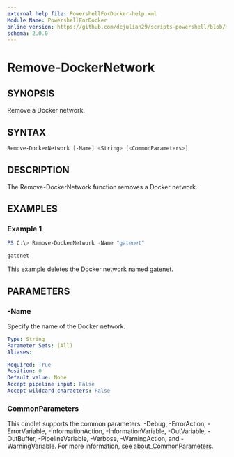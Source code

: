 ```yaml
---
external help file: PowershellForDocker-help.xml
Module Name: PowershellForDocker
online version: https://github.com/dcjulian29/scripts-powershell/blob/main/Modules/PowershellForDocker/docs/Remove-DockerNetwork.md
schema: 2.0.0
---
```


# Remove-DockerNetwork

## SYNOPSIS

Remove a Docker network.

## SYNTAX

```powershell
Remove-DockerNetwork [-Name] <String> [<CommonParameters>]
```

## DESCRIPTION

The Remove-DockerNetwork function removes a Docker network.

## EXAMPLES

### Example 1

```powershell
PS C:\> Remove-DockerNetwork -Name "gatenet"

gatenet
```

This example deletes the Docker network named gatenet.

## PARAMETERS

### -Name

Specify the name of the Docker network.

```yaml
Type: String
Parameter Sets: (All)
Aliases:

Required: True
Position: 0
Default value: None
Accept pipeline input: False
Accept wildcard characters: False
```

### CommonParameters

This cmdlet supports the common parameters: -Debug, -ErrorAction, -ErrorVariable, -InformationAction, -InformationVariable, -OutVariable, -OutBuffer, -PipelineVariable, -Verbose, -WarningAction, and -WarningVariable. For more information, see [about_CommonParameters](http://go.microsoft.com/fwlink/?LinkID=113216).
